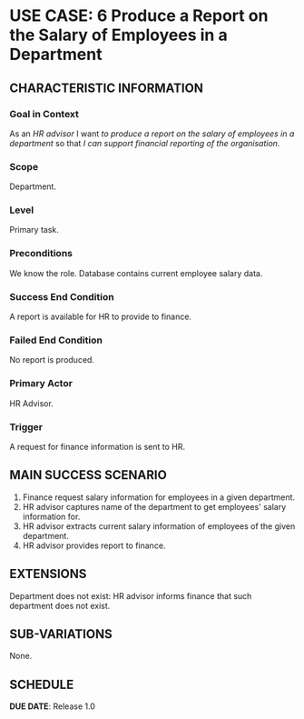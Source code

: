 # USE CASE: 6 Produce a Report on the Salary of Employees in a Department

## CHARACTERISTIC INFORMATION

### Goal in Context

As an *HR advisor* I want *to produce a report on the salary of employees in a department* so that *I can support financial reporting of the organisation.*

### Scope

Department.

### Level

Primary task.

### Preconditions

We know the role.  Database contains current employee salary data.

### Success End Condition

A report is available for HR to provide to finance.

### Failed End Condition

No report is produced.

### Primary Actor

HR Advisor.

### Trigger

A request for finance information is sent to HR.

## MAIN SUCCESS SCENARIO

1. Finance request salary information for employees in a given department.
2. HR advisor captures name of the department to get employees' salary information for.
3. HR advisor extracts current salary information of employees of the given department.
4. HR advisor provides report to finance.

## EXTENSIONS

Department does not exist:
  HR advisor informs finance that such department does not exist.

## SUB-VARIATIONS

None.

## SCHEDULE

**DUE DATE**: Release 1.0
